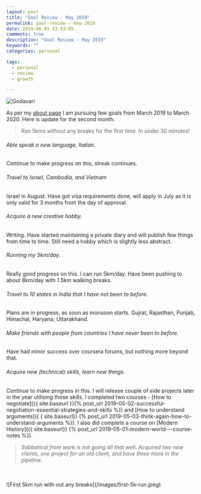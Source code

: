 ```yaml
---
layout: post
title: "Goal Review   May 2019"
permalink: goal-review---may-2019
date: 2019-06-01 13:53:05
comments: true
description: "Goal Review - May 2019"
keywords: ""
categories: personal

tags:
  - personal
  - review
  - growth

---
```

![Godavari](/images/godavari.jpeg)

As per my [about page](/about) I am pursuing few goals from March 2019 to March 2020. Here is update for the second month.

> Ran 5kms without any breaks for the first time. In under 30 minutes!

###### Able speak a new language, Italian.
Continue to make progress on this, streak continues.

###### Travel to Israel, Cambodia, and Vietnam
Israel in August. Have got visa requirements done, will apply in July as it is only valid for 3 months from the day of approval.

###### Acquire a new creative hobby.
Writing. Have started maintaining a private diary and will publish few things from time to time. Still need a hobby which is slightly less abstract.

###### Running my 5km/day.
Really good progress on this. I can run 5km/day. Have been pushing to about 8km/day with 1.5km walking breaks.

###### Travel to 10 states in India that I have not been to before.
Plans are in progress, as soon as monsoon starts. Gujrat, Rajasthan, Punjab, Himachal, Haryana, Uttarakhand.

###### Make friends with people from countries I have never been to before.
Have had minor success over coursera forums, but nothing more beyond that.

###### Acquire new (technical) skills, learn new things.
Continue to make progress in this. I will release couple of side projects later in the year utilising these skills. I completed two courses - [How to negotiate]({{ site.baseurl }}{% post_url 2019-05-02-successful-negotiation-essential-strategies-and-skills %}) and [How to understand arguments]({ { site.baseurl}} {% post_url 2019-05-03-think-again-how-to-understand-arguments %}). I also did complete a course on [Modern History]({{ site.baseurl}} {% post_url 2019-05-01-modern-world---course-notes %}).

>_Sabbatical from work is not going all that well. Acquired two new clients, one project for an old client, and have three more in the pipeline._

<br/>
<br/>
![First 5km run with out any breaks](/images/first-5k-run.jpeg)
